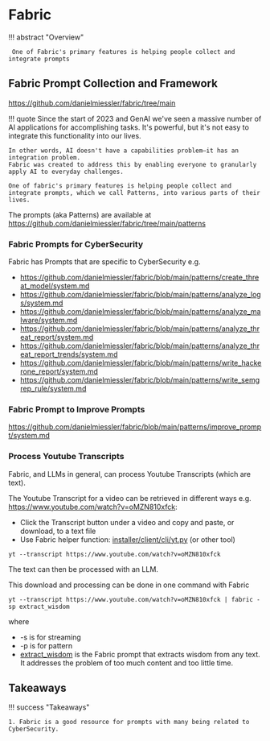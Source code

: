 # Fabric

!!! abstract "Overview"

     One of Fabric's primary features is helping people collect and integrate prompts



## Fabric Prompt Collection and Framework

https://github.com/danielmiessler/fabric/tree/main 

!!! quote
    Since the start of 2023 and GenAI we've seen a massive number of AI applications for accomplishing tasks. It's powerful, but it's not easy to integrate this functionality into our lives.

    In other words, AI doesn't have a capabilities problem—it has an integration problem.
    Fabric was created to address this by enabling everyone to granularly apply AI to everyday challenges.

    One of fabric's primary features is helping people collect and integrate prompts, which we call Patterns, into various parts of their lives.

The prompts (aka Patterns) are available at https://github.com/danielmiessler/fabric/tree/main/patterns


### Fabric Prompts for CyberSecurity

Fabric has Prompts that are specific to CyberSecurity e.g.

* https://github.com/danielmiessler/fabric/blob/main/patterns/create_threat_model/system.md
* https://github.com/danielmiessler/fabric/blob/main/patterns/analyze_logs/system.md
* https://github.com/danielmiessler/fabric/blob/main/patterns/analyze_malware/system.md
* https://github.com/danielmiessler/fabric/blob/main/patterns/analyze_threat_report/system.md
* https://github.com/danielmiessler/fabric/blob/main/patterns/analyze_threat_report_trends/system.md
* https://github.com/danielmiessler/fabric/blob/main/patterns/write_hackerone_report/system.md
* https://github.com/danielmiessler/fabric/blob/main/patterns/write_semgrep_rule/system.md 

### Fabric Prompt to Improve Prompts 
https://github.com/danielmiessler/fabric/blob/main/patterns/improve_prompt/system.md

### Process Youtube Transcripts

Fabric, and LLMs in general, can process Youtube Transcripts (which are text).

The Youtube Transcript for a video can be retrieved in different ways e.g. https://www.youtube.com/watch?v=oMZN810xfck:

* Click the Transcript button under a video and copy and paste, or download, to a text file
* Use Fabric helper function: [installer/client/cli/yt.py](https://github.com/danielmiessler/fabric/blob/main/installer/client/cli/yt.py) (or other tool)

````
yt --transcript https://www.youtube.com/watch?v=oMZN810xfck
````
The text can then be processed with an LLM.

This download and processing can be done in one command with Fabric
````
yt --transcript https://www.youtube.com/watch?v=oMZN810xfck | fabric -sp extract_wisdom
````
where

* -s is for streaming
* -p is for pattern
* [extract_wisdom](https://github.com/danielmiessler/fabric/tree/main/patterns/extract_wisdom) is the Fabric prompt that extracts wisdom from any text. It addresses the problem of too much content and too little time.


## Takeaways
  
!!! success "Takeaways" 

    1. Fabric is a good resource for prompts with many being related to CyberSecurity.
  
